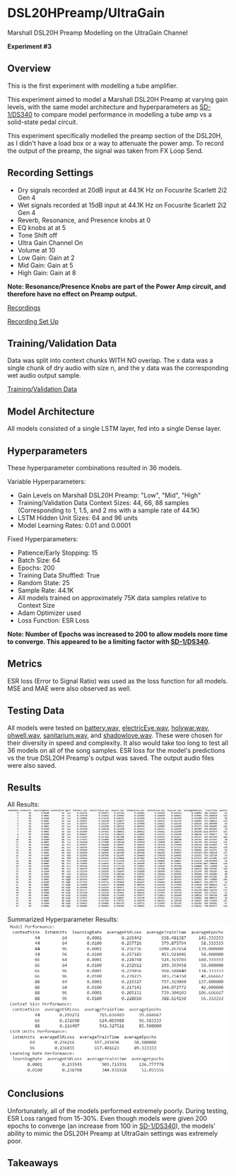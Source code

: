 # DSL20HPreamp/UltraGain
Marshall DSL20H Preamp Modelling on the UltraGain Channel

**Experiment #3**

## Overview
This is the first experiment with modelling a tube amplifier. 

This experiment aimed to model a Marshall DSL20H Preamp at varying gain levels, with the same model architecture and hyperparameters as [SD-1/DS340](../../../WriteUps/SD-1/DS340/README.md) to compare model performance in modelling a tube amp vs a solid-state pedal circuit.

This experiment specifically modelled the preamp section of the DSL20H, as I didn't have a load box or a way to attenuate the power amp. To record the output of the preamp, the signal was taken from FX Loop Send.

## Recording Settings
- Dry signals recorded at 20dB input at 44.1K Hz on Focusrite Scarlett 2i2 Gen 4
- Wet signals recorded at 15dB input at 44.1K Hz on Focusrite Scarlett 2i2 Gen 4
- Reverb, Resonance, and Presence knobs at 0
- EQ knobs at at 5
- Tone Shift off
- Ultra Gain Channel On
- Volume at 10
- Low Gain: Gain at 2
- Mid Gain: Gain at 5
- High Gain: Gain at 8

**Note: Resonance/Presence Knobs are part of the Power Amp circuit, and therefore have no effect on Preamp output.**

[Recordings](../../../Data/DSL20HPreamp/UltraGain)

[Recording Set Up](../../../DataGeneration)

## Training/Validation Data
Data was split into context chunks WITH NO overlap. The x data was a single chunk of dry audio with size n, and the y data was the corresponding wet audio output sample.

[Training/Validation Data](../../../TrainValPickles/DSL20HPreamp/UltraGain)

## Model Architecture
All models consisted of a single LSTM layer, fed into a single Dense layer.

## Hyperparameters
These hyperparameter combinations resulted in 36 models. 

Variable Hyperparameters:
  - Gain Levels on Marshall DSL20H Preamp: "Low", "Mid", "High"
  - Training/Validation Data Context Sizes: 44, 66, 88 samples (Corresponding to 1, 1.5, and 2 ms with a sample rate of 44.1K)
  - LSTM Hidden Unit Sizes: 64 and 96 units
  - Model Learning Rates: 0.01 and 0.0001

Fixed Hyperparameters:
  - Patience/Early Stopping: 15
  - Batch Size: 64
  - Epochs: 200
  - Training Data Shuffled: True
  - Random State: 25
  - Sample Rate: 44.1K
  - All models trained on approximately 75K data samples relative to Context Size
  - Adam Optimizer used
  - Loss Function: ESR Loss

**Note: Number of Epochs was increased to 200 to allow models more time to converge. This appeared to be a limiting factor with [SD-1/DS340](../../../WriteUps/SD-1/DS340/README.md).**

## Metrics
ESR loss (Error to Signal Ratio) was used as the loss function for all models. MSE and MAE were also observed as well.

## Testing Data
All models were tested on [battery.wav](../../../Data/Inputs/battery.wav), [electricEye.wav](../../../Data/Inputs/electricEye.wav), [holywar.wav](../../../Data/Inputs/holywar.wav), [ohwell.wav](../../../Data/Inputs/ohwell.wav), [sanitarium.wav](../../../Data/Inputs/sanitarium.wav), and [shadowlove.wav](../../../Data/Inputs/shadowlove.wav). These were chosen for their diversity in speed and complexity. It also would take too long to test all 36 models on all of the song samples. ESR loss for the model's predictions vs the true DSL20H Preamp's output was saved. The output audio files were also saved.

## Results
All Results:
![All Results](../../../Images/DSL20HPreamp/UltraGain/modelResults.png)

Summarized Hyperparameter Results:
![Summarized Results](../../../Images/DSL20HPreamp/UltraGain/summary_modelResults.png)

## Conclusions
Unfortunately, all of the models performed extremely poorly. During testing, ESR Loss ranged from 15-30%. Even though models were given 200 epochs to converge (an increase from 100 in [SD-1/DS340](../../../WriteUps/SD-1/DS340/README.md)), the models' ability to mimic the DSL20H Preamp at UltraGain settings was extremely poor.


## Takeaways
